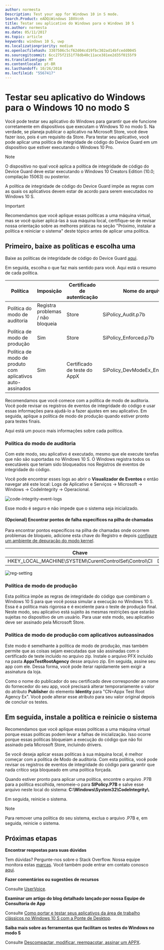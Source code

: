 ```yaml
---
author: normesta
Description: Test your app for Windows 10 in S mode.
Search.Product: eADQiWindows 10XVcnh
title: Testar seu aplicativo do Windows para o Windows 10 S
ms.author: normesta
ms.date: 05/11/2017
ms.topic: article
keywords: windows 10 S, uwp
ms.localizationpriority: medium
ms.openlocfilehash: 3307506c5cf62d04cd19fbc302ad14bfcedd0045
ms.sourcegitcommit: 6cc275f2151f78db40c11ace381ee2d35f0155f9
ms.translationtype: MT
ms.contentlocale: pt-BR
ms.lasthandoff: 10/26/2018
ms.locfileid: "5567417"
---
```

# <a name="test-your-windows-app-for-windows-10-in-s-mode"></a>Testar seu aplicativo do Windows para o Windows 10 no modo S

Você pode testar seu aplicativo do Windows para garantir que ele funcione corretamente em dispositivos que executam o Windows 10 no modo S. Na verdade, se planeja publicar o aplicativo na Microsoft Store, você deve fazer isso, pois é um requisito da Store. Para testar seu aplicativo, você pode aplicar uma política de integridade de código do Device Guard em um dispositivo que estiver executando o Windows 10 Pro.

> [!NOTE]
> O dispositivo no qual você aplica a política de integridade de código do Device Guard deve estar executando o Windows 10 Creators Edition (10.0; compilação 15063) ou posterior.

A política de integridade de código do Device Guard impõe as regras com as quais os aplicativos devem estar de acordo para serem executados no Windows 10 S.

> [!IMPORTANT]
>Recomendamos que você aplique essas políticas a uma máquina virtual, mas se você quiser aplicá-las à sua máquina local, certifique-se de revisar nossa orientação sobre as melhores práticas na seção "Próximo, instalar a política e reiniciar o sistema" deste tópico antes de aplicar uma política.

<a id="choose-policy" />

## <a name="first-download-the-policies-and-then-choose-one"></a>Primeiro, baixe as políticas e escolha uma

Baixe as políticas de integridade de código do Device Guard [aqui](https://go.microsoft.com/fwlink/?linkid=849018).

Em seguida, escolha o que faz mais sentido para você. Aqui está o resumo de cada política.

|Política |Imposição |Certificado de autenticação |Nome do arquivo |
|--|--|--|--|
|Política do modo de auditoria |Registra problemas / não bloqueia |Store |SiPolicy_Audit.p7b |
|Política de modo de produção |Sim |Store |SiPolicy_Enforced.p7b |
|Política de modo de produto com aplicativos auto-assinados |Sim |Certificado de teste do AppX  |SiPolicy_DevModeEx_Enforced.p7b |

Recomendamos que você comece com a política de modo de auditoria. Você pode revisar os registros de eventos de integridade do código e usar essas informações para ajudá-lo a fazer ajustes em seu aplicativo. Em seguida, aplique a política de modo de produção quando estiver pronto para testes finais.

Aqui está um pouco mais informações sobre cada política.

### <a name="audit-mode-policy"></a>Política do modo de auditoria
Com este modo, seu aplicativo é executado, mesmo que ele execute tarefas que não são suportadas no Windows 10 S. O Windows registra todos os executáveis que teriam sido bloqueados nos Registros de eventos de integridade do código.

Você pode encontrar esses logs ao abrir o **Visualizador de Eventos** e então navegar até este local: Logs de Aplicativo e Serviços -> Microsoft -> Windows -> CodeIntegrity -> Operacional.

![code-integrity-event-logs](images/desktop-to-uwp/code-integrity-logs.png)

Esse modo é seguro e não impede que o sistema seja inicializado.

#### <a name="optional-find-specific-failure-points-in-the-call-stack"></a>(Opcional) Encontrar pontos de falha específicos na pilha de chamadas
Para encontrar pontos específicos na pilha de chamadas onde ocorrem problemas de bloqueio, adicione esta chave do Registro e depois [configure um ambiente de depuração do modo kernel](https://docs.microsoft.com/windows-hardware/drivers/debugger/getting-started-with-windbg--kernel-mode-#span-idsetupakernel-modedebuggingspanspan-idsetupakernel-modedebuggingspanspan-idsetupakernel-modedebuggingspanset-up-a-kernel-mode-debugging).

|Chave|Nome|Tipo|Valor|
|--|---|--|--|
|HKEY_LOCAL_MACHINE\SYSTEM\CurentControlSet\Control\CI| DebugFlags |REG_DWORD | 1 |


![reg-setting](images/desktop-to-uwp/ci-debug-setting.png)

### <a name="production-mode-policy"></a>Política de modo de produção
Esta política impõe as regras de integridade do código que combinam o Windows 10 S para que você possa simular a execução no Windows 10 S. Essa é a política mais rigorosa e é excelente para o teste de produção final. Neste modo, seu aplicativo está sujeito às mesmas restrições que estarão sujeitas no dispositivo de um usuário. Para usar este modo, seu aplicativo deve ser assinado pela Microsoft Store.

### <a name="production-mode-policy-with-self-signed-apps"></a>Política de modo de produção com aplicativos autoassinados
Este modo é semelhante à política de modo de produção, mas também permite que as coisas sejam executadas que são assinadas com o certificado de teste incluído no arquivo zip. Instale o arquivo PFX incluído na pasta **AppxTestRootAgency** desse arquivo zip. Em seguida, assine seu app com ele. Dessa forma, você pode iterar rapidamente sem exigir a assinatura da loja.

Como o nome do publicador do seu certificado deve corresponder ao nome do fornecedor do seu app, você precisará alterar temporariamente o valor do atributo **Publisher** do elemento **Identity** para "CN=Appx Test Root Agency Ex". Você pode alterar esse atributo para seu valor original depois de concluir os testes.

## <a name="next-install-the-policy-and-restart-your-system"></a>Em seguida, instale a política e reinicie o sistema

Recomendamos que você aplique essas políticas a uma máquina virtual porque essas políticas podem levar a falhas de inicialização. Isso ocorre porque essas políticas bloqueiam a execução do código que não foi assinado pela Microsoft Store, incluindo drivers.

Se você deseja aplicar essas políticas à sua máquina local, é melhor começar com a política de Modo de auditoria. Com esta política, você pode revisar os registros de eventos de integridade do código para garantir que nada crítico seja bloqueado em uma política forçada.

Quando estiver pronto para aplicar uma política, encontre o arquivo .P7B para a política escolhida, renomeie-o para **SIPolicy.P7B** e salve esse arquivo neste local do sistema: **C:\Windows\System32\CodeIntegrity\\**.

Em seguida, reinicie o sistema.

>[!NOTE]
>Para remover uma política do seu sistema, exclua o arquivo .P7B e, em seguida, reinicie o sistema.

## <a name="next-steps"></a>Próximas etapas

**Encontrar respostas para suas dúvidas**

Tem dúvidas? Pergunte-nos sobre o Stack Overflow. Nossa equipe monitora estas [marcas](http://stackoverflow.com/questions/tagged/project-centennial+or+desktop-bridge). Você também pode entrar em contato conosco [aqui](https://social.msdn.microsoft.com/Forums/en-US/home?filter=alltypes&sort=relevancedesc&searchTerm=%5BDesktop%20Converter%5D).

**Fazer comentários ou sugestões de recursos**

Consulte [UserVoice](https://wpdev.uservoice.com/forums/110705-universal-windows-platform/category/161895-desktop-bridge-centennial).

**Examinar um artigo do blog detalhado lançado por nossa Equipe de Consultoria de App**

Consulte [Como portar e testar seus aplicativos da área de trabalho clássicos no Windows 10 S com a Ponte de Desktop](https://blogs.msdn.microsoft.com/appconsult/2017/06/15/porting-and-testing-your-classic-desktop-applications-on-windows-10-s-with-the-desktop-bridge/).

**Saiba mais sobre as ferramentas que facilitam os testes do Windows no modo S**

Consulte [Descompactar, modificar, reempacotar, assinar um APPX](https://blogs.msdn.microsoft.com/appconsult/2017/08/07/unpack-modify-repack-sign-appx/).
